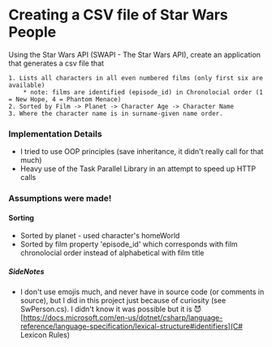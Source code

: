 ﻿# Creating a CSV file of Star Wars People
Using the Star Wars API (SWAPI - The Star Wars API), create an application that generates a csv file that

    1. Lists all characters in all even numbered films (only first six are available)
        * note: films are identified (episode_id) in Chronolocial order (1 = New Hope, 4 = Phantom Menace)
    2. Sorted by Film -> Planet -> Character Age -> Character Name
    3. Where the character name is in surname-given name order.

### Implementation Details
 * I tried to use OOP principles (save inheritance, it didn't really call for that much)
 * Heavy use of the Task Parallel Library in an attempt to speed up HTTP calls

### Assumptions were made!
#### Sorting
 * Sorted by planet - used character's homeWorld
 * Sorted by film property 'episode_id' which corresponds with film chronolocial order instead of alphabetical with film title

##### SideNotes
 * I don't use emojis much, and never have in source code (or comments in source), but I did in this project just because of curiosity (see SwPerson.cs). I didn't know it was possible
   but it is :smiling_imp:
   [https://docs.microsoft.com/en-us/dotnet/csharp/language-reference/language-specification/lexical-structure#identifiers](C# Lexicon Rules)